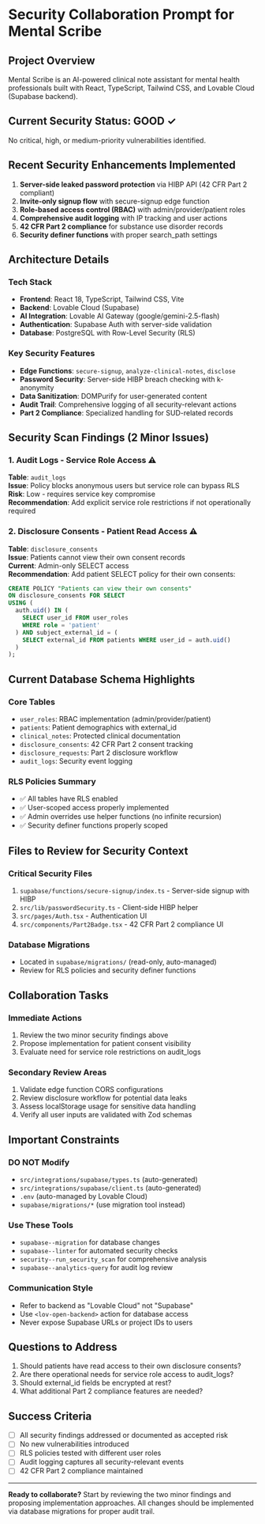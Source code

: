 # Security Collaboration Prompt for Mental Scribe

## Project Overview
Mental Scribe is an AI-powered clinical note assistant for mental health professionals built with React, TypeScript, Tailwind CSS, and Lovable Cloud (Supabase backend).

## Current Security Status: GOOD ✓
No critical, high, or medium-priority vulnerabilities identified.

## Recent Security Enhancements Implemented
1. **Server-side leaked password protection** via HIBP API (42 CFR Part 2 compliant)
2. **Invite-only signup flow** with secure-signup edge function
3. **Role-based access control (RBAC)** with admin/provider/patient roles
4. **Comprehensive audit logging** with IP tracking and user actions
5. **42 CFR Part 2 compliance** for substance use disorder records
6. **Security definer functions** with proper search_path settings

## Architecture Details

### Tech Stack
- **Frontend**: React 18, TypeScript, Tailwind CSS, Vite
- **Backend**: Lovable Cloud (Supabase)
- **AI Integration**: Lovable AI Gateway (google/gemini-2.5-flash)
- **Authentication**: Supabase Auth with server-side validation
- **Database**: PostgreSQL with Row-Level Security (RLS)

### Key Security Features
- **Edge Functions**: `secure-signup`, `analyze-clinical-notes`, `disclose`
- **Password Security**: Server-side HIBP breach checking with k-anonymity
- **Data Sanitization**: DOMPurify for user-generated content
- **Audit Trail**: Comprehensive logging of all security-relevant actions
- **Part 2 Compliance**: Specialized handling for SUD-related records

## Security Scan Findings (2 Minor Issues)

### 1. Audit Logs - Service Role Access ⚠️
**Table**: `audit_logs`  
**Issue**: Policy blocks anonymous users but service role can bypass RLS  
**Risk**: Low - requires service key compromise  
**Recommendation**: Add explicit service role restrictions if not operationally required

### 2. Disclosure Consents - Patient Read Access ⚠️
**Table**: `disclosure_consents`  
**Issue**: Patients cannot view their own consent records  
**Current**: Admin-only SELECT access  
**Recommendation**: Add patient SELECT policy for their own consents:
```sql
CREATE POLICY "Patients can view their own consents"
ON disclosure_consents FOR SELECT
USING (
  auth.uid() IN (
    SELECT user_id FROM user_roles 
    WHERE role = 'patient'
  ) AND subject_external_id = (
    SELECT external_id FROM patients WHERE user_id = auth.uid()
  )
);
```

## Current Database Schema Highlights

### Core Tables
- `user_roles`: RBAC implementation (admin/provider/patient)
- `patients`: Patient demographics with external_id
- `clinical_notes`: Protected clinical documentation
- `disclosure_consents`: 42 CFR Part 2 consent tracking
- `disclosure_requests`: Part 2 disclosure workflow
- `audit_logs`: Security event logging

### RLS Policies Summary
- ✅ All tables have RLS enabled
- ✅ User-scoped access properly implemented
- ✅ Admin overrides use helper functions (no infinite recursion)
- ✅ Security definer functions properly scoped

## Files to Review for Security Context

### Critical Security Files
1. `supabase/functions/secure-signup/index.ts` - Server-side signup with HIBP
2. `src/lib/passwordSecurity.ts` - Client-side HIBP helper
3. `src/pages/Auth.tsx` - Authentication UI
4. `src/components/Part2Badge.tsx` - 42 CFR Part 2 compliance UI

### Database Migrations
- Located in `supabase/migrations/` (read-only, auto-managed)
- Review for RLS policies and security definer functions

## Collaboration Tasks

### Immediate Actions
1. Review the two minor security findings above
2. Propose implementation for patient consent visibility
3. Evaluate need for service role restrictions on audit_logs

### Secondary Review Areas
1. Validate edge function CORS configurations
2. Review disclosure workflow for potential data leaks
3. Assess localStorage usage for sensitive data handling
4. Verify all user inputs are validated with Zod schemas

## Important Constraints

### DO NOT Modify
- `src/integrations/supabase/types.ts` (auto-generated)
- `src/integrations/supabase/client.ts` (auto-generated)
- `.env` (auto-managed by Lovable Cloud)
- `supabase/migrations/*` (use migration tool instead)

### Use These Tools
- `supabase--migration` for database changes
- `supabase--linter` for automated security checks
- `security--run_security_scan` for comprehensive analysis
- `supabase--analytics-query` for audit log review

### Communication Style
- Refer to backend as "Lovable Cloud" not "Supabase"
- Use `<lov-open-backend>` action for database access
- Never expose Supabase URLs or project IDs to users

## Questions to Address

1. Should patients have read access to their own disclosure consents?
2. Are there operational needs for service role access to audit_logs?
3. Should external_id fields be encrypted at rest?
4. What additional Part 2 compliance features are needed?

## Success Criteria

- [ ] All security findings addressed or documented as accepted risk
- [ ] No new vulnerabilities introduced
- [ ] RLS policies tested with different user roles
- [ ] Audit logging captures all security-relevant events
- [ ] 42 CFR Part 2 compliance maintained

---

**Ready to collaborate?** Start by reviewing the two minor findings and proposing implementation approaches. All changes should be implemented via database migrations for proper audit trail.
